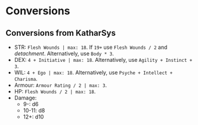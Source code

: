 # Conversions

## Conversions from KatharSys

- STR: `Flesh Wounds | max: 18`. If `19+` use `Flesh Wounds / 2` and *detachment*. Alternatively, use `Body * 3`.
- DEX: `4 + Initiative | max: 18`. Alternatively, use `Agility + Instinct + 3`.
- WIL: `4 + Ego | max: 18`. Alternatively, use `Psyche + Intellect + Charisma`.
- Armour: `Armour Rating / 2 | max: 3`.
- HP: `Flesh Wounds / 2 | max: 18`.
- Damage:
	- 9-: d6
	- 10-11: d8
	- 12+: d10
